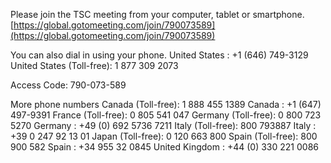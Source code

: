 
Please join the TSC meeting from your computer, tablet or smartphone.
[https://global.gotomeeting.com/join/790073589](https://global.gotomeeting.com/join/790073589)


You can also dial in using your phone.
United States : +1 (646) 749-3129
United States (Toll-free): 1 877 309 2073


Access Code: 790-073-589

More phone numbers
Canada (Toll-free): 1 888 455 1389
Canada : +1 (647) 497-9391
France (Toll-free): 0 805 541 047
Germany (Toll-free): 0 800 723 5270
Germany : +49 (0) 692 5736 7211
Italy (Toll-free): 800 793887
Italy : +39 0 247 92 13 01
Japan (Toll-free): 0 120 663 800
Spain (Toll-free): 800 900 582
Spain : +34 955 32 0845
United Kingdom : +44 (0) 330 221 0086
